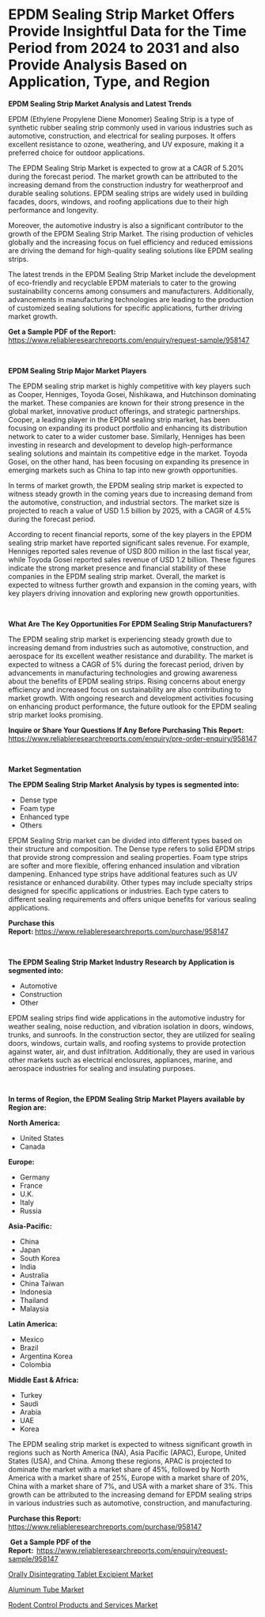 <p><h1>EPDM Sealing Strip Market Offers Provide Insightful Data for the Time Period from 2024 to 2031 and also Provide Analysis Based on Application, Type, and Region</h1></p><p><strong>EPDM Sealing Strip Market Analysis and Latest Trends</strong></p>
<p><p>EPDM (Ethylene Propylene Diene Monomer) Sealing Strip is a type of synthetic rubber sealing strip commonly used in various industries such as automotive, construction, and electrical for sealing purposes. It offers excellent resistance to ozone, weathering, and UV exposure, making it a preferred choice for outdoor applications.</p><p>The EPDM Sealing Strip Market is expected to grow at a CAGR of 5.20% during the forecast period. The market growth can be attributed to the increasing demand from the construction industry for weatherproof and durable sealing solutions. EPDM sealing strips are widely used in building facades, doors, windows, and roofing applications due to their high performance and longevity.</p><p>Moreover, the automotive industry is also a significant contributor to the growth of the EPDM Sealing Strip Market. The rising production of vehicles globally and the increasing focus on fuel efficiency and reduced emissions are driving the demand for high-quality sealing solutions like EPDM sealing strips.</p><p>The latest trends in the EPDM Sealing Strip Market include the development of eco-friendly and recyclable EPDM materials to cater to the growing sustainability concerns among consumers and manufacturers. Additionally, advancements in manufacturing technologies are leading to the production of customized sealing solutions for specific applications, further driving market growth.</p></p>
<p><strong>Get a Sample PDF of the Report:&nbsp;</strong> <a href="https://www.reliableresearchreports.com/enquiry/request-sample/958147">https://www.reliableresearchreports.com/enquiry/request-sample/958147</a></p>
<p>&nbsp;</p>
<p><strong>EPDM Sealing Strip Major Market Players</strong></p>
<p><p>The EPDM sealing strip market is highly competitive with key players such as Cooper, Henniges, Toyoda Gosei, Nishikawa, and Hutchinson dominating the market. These companies are known for their strong presence in the global market, innovative product offerings, and strategic partnerships. Cooper, a leading player in the EPDM sealing strip market, has been focusing on expanding its product portfolio and enhancing its distribution network to cater to a wider customer base. Similarly, Henniges has been investing in research and development to develop high-performance sealing solutions and maintain its competitive edge in the market. Toyoda Gosei, on the other hand, has been focusing on expanding its presence in emerging markets such as China to tap into new growth opportunities.</p><p>In terms of market growth, the EPDM sealing strip market is expected to witness steady growth in the coming years due to increasing demand from the automotive, construction, and industrial sectors. The market size is projected to reach a value of USD 1.5 billion by 2025, with a CAGR of 4.5% during the forecast period.</p><p>According to recent financial reports, some of the key players in the EPDM sealing strip market have reported significant sales revenue. For example, Henniges reported sales revenue of USD 800 million in the last fiscal year, while Toyoda Gosei reported sales revenue of USD 1.2 billion. These figures indicate the strong market presence and financial stability of these companies in the EPDM sealing strip market. Overall, the market is expected to witness further growth and expansion in the coming years, with key players driving innovation and exploring new growth opportunities.</p></p>
<p>&nbsp;</p>
<p><strong>What Are The Key Opportunities For EPDM Sealing Strip Manufacturers?</strong></p>
<p><p>The EPDM sealing strip market is experiencing steady growth due to increasing demand from industries such as automotive, construction, and aerospace for its excellent weather resistance and durability. The market is expected to witness a CAGR of 5% during the forecast period, driven by advancements in manufacturing technologies and growing awareness about the benefits of EPDM sealing strips. Rising concerns about energy efficiency and increased focus on sustainability are also contributing to market growth. With ongoing research and development activities focusing on enhancing product performance, the future outlook for the EPDM sealing strip market looks promising.</p></p>
<p><strong>Inquire or Share Your Questions If Any Before Purchasing This Report:</strong> <a href="https://www.reliableresearchreports.com/enquiry/pre-order-enquiry/958147">https://www.reliableresearchreports.com/enquiry/pre-order-enquiry/958147</a></p>
<p>&nbsp;</p>
<p><strong>Market Segmentation</strong></p>
<p><strong>The EPDM Sealing Strip Market Analysis by types is segmented into:</strong></p>
<p><ul><li>Dense type</li><li>Foam type</li><li>Enhanced type</li><li>Others</li></ul></p>
<p><p>EPDM Sealing Strip market can be divided into different types based on their structure and composition. The Dense type refers to solid EPDM strips that provide strong compression and sealing properties. Foam type strips are softer and more flexible, offering enhanced insulation and vibration dampening. Enhanced type strips have additional features such as UV resistance or enhanced durability. Other types may include specialty strips designed for specific applications or industries. Each type caters to different sealing requirements and offers unique benefits for various sealing applications.</p></p>
<p><strong>Purchase this Report:&nbsp;</strong><a href="https://www.reliableresearchreports.com/purchase/958147">https://www.reliableresearchreports.com/purchase/958147</a></p>
<p>&nbsp;</p>
<p><strong>The EPDM Sealing Strip Market Industry Research by Application is segmented into:</strong></p>
<p><ul><li>Automotive</li><li>Construction</li><li>Other</li></ul></p>
<p><p>EPDM sealing strips find wide applications in the automotive industry for weather sealing, noise reduction, and vibration isolation in doors, windows, trunks, and sunroofs. In the construction sector, they are utilized for sealing doors, windows, curtain walls, and roofing systems to provide protection against water, air, and dust infiltration. Additionally, they are used in various other markets such as electrical enclosures, appliances, marine, and aerospace industries for sealing and insulating purposes.</p></p>
<p>&nbsp;</p>
<p><strong>In terms of Region, the EPDM Sealing Strip Market Players available by Region are:</strong></p>
<p>
    <p> <strong> North America: </strong>
        <ul>
            <li>United States</li>
            <li>Canada</li>
        </ul>
        </p> 
    <p> <strong> Europe: </strong>
        <ul>
            <li>Germany</li>
            <li>France</li>
            <li>U.K.</li>
            <li>Italy</li>
            <li>Russia</li>
        </ul>
        </p> 
    <p> <strong> Asia-Pacific: </strong>
        <ul>
            <li>China</li>
            <li>Japan</li>
            <li>South Korea</li>
            <li>India</li>
            <li>Australia</li>
            <li>China Taiwan</li>
            <li>Indonesia</li>
            <li>Thailand</li>
            <li>Malaysia</li>
        </ul>
        </p> 
    <p> <strong> Latin America: </strong>
        <ul>
            <li>Mexico</li>
            <li>Brazil</li>
            <li>Argentina Korea</li>
            <li>Colombia</li>
        </ul>
        </p> 
    <p> <strong> Middle East & Africa: </strong>
        <ul>
            <li>Turkey</li>
            <li>Saudi</li>
            <li>Arabia</li>
            <li>UAE</li>
            <li>Korea</li>
        </ul>
    </p>
    </p>
<p><p>The EPDM sealing strip market is expected to witness significant growth in regions such as North America (NA), Asia Pacific (APAC), Europe, United States (USA), and China. Among these regions, APAC is projected to dominate the market with a market share of 45%, followed by North America with a market share of 25%, Europe with a market share of 20%, China with a market share of 7%, and USA with a market share of 3%. This growth can be attributed to the increasing demand for EPDM sealing strips in various industries such as automotive, construction, and manufacturing.</p></p>
<p><strong>Purchase this Report: </strong><a href="https://www.reliableresearchreports.com/purchase/958147">https://www.reliableresearchreports.com/purchase/958147</a></p>
<p>&nbsp;<strong>Get a Sample PDF of the Report:&nbsp;&nbsp;</strong><a href="https://www.reliableresearchreports.com/enquiry/request-sample/958147">https://www.reliableresearchreports.com/enquiry/request-sample/958147</a></p>
<p><strong></strong></p>
<p><p><a href="https://view.publitas.com/reportprime-1/insights-into-orally-disintegrating-tablet-excipient-market-size-analysing-market-share-trends-and-growth-from-2023-to-2030/">Orally Disintegrating Tablet Excipient Market</a></p><p><a href="https://view.publitas.com/reportprime-1/aluminum-tube-market-size-market-share-and-global-market-analysis-report-2023-2030/">Aluminum Tube Market</a></p><p><a href="https://view.publitas.com/reportprime-1/rodent-control-products-and-services-market-offer-valuable-insights-into-market-size-market-share-market-trends-and-projections-spanning-from-2023-to-2030/">Rodent Control Products and Services Market</a></p></p>
